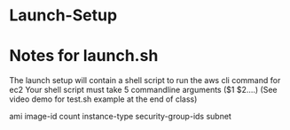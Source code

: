 # Launch-Setup
# Notes for launch.sh

The launch setup will contain a shell script to run the aws cli command for ec2
Your shell script must take 5 commandline arguments ($1 $2....) (See video demo for test.sh example at the end of class)

ami image-id
count
instance-type
security-group-ids
subnet
